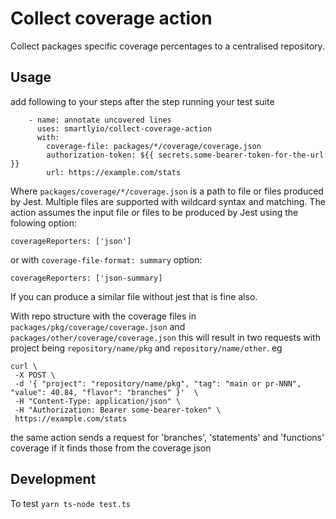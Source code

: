 # Collect coverage action

Collect packages specific coverage percentages to a centralised repository.

## Usage

add following to your steps after the step running your test suite

```
    - name: annotate uncovered lines
      uses: smartlyio/collect-coverage-action
      with:
        coverage-file: packages/*/coverage/coverage.json
        authorization-token: ${{ secrets.some-bearer-token-for-the-url }}
        url: https://example.com/stats
```

Where `packages/coverage/*/coverage.json` is a path to file or files produced by Jest. Multiple files are supported with wildcard syntax and matching. The action assumes the input file or files to be produced by Jest using the folowing option:

```
coverageReporters: ['json']
```

or with `coverage-file-format: summary` option:

```
coverageReporters: ['json-summary]
```
If you can produce a similar file without jest that is fine also.


With repo structure with the coverage files in 
`packages/pkg/coverage/coverage.json` and `packages/other/coverage/coverage.json` this will 
result in two requests with project being `repository/name/pkg` and `repository/name/other`. eg

```
curl \
 -X POST \
 -d '{ "project": "repository/name/pkg", "tag": "main or pr-NNN", "value": 40.84, "flavor": "branches" }'  \
 -H "Content-Type: application/json" \
 -H "Authorization: Bearer some-bearer-token" \
 https://example.com/stats
```

the same action sends a request for 'branches', 'statements' and 'functions' coverage if it finds those from the
coverage json

## Development

To test `yarn ts-node test.ts`
